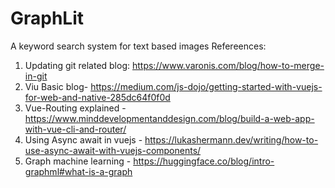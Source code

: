 # GraphLit
A keyword search system for text based images
Refereences:

1. Updating git related blog: https://www.varonis.com/blog/how-to-merge-in-git
2. Viu Basic blog- https://medium.com/js-dojo/getting-started-with-vuejs-for-web-and-native-285dc64f0f0d
3. Vue-Routing explained - https://www.minddevelopmentanddesign.com/blog/build-a-web-app-with-vue-cli-and-router/
4. Using Async await in vuejs - https://lukashermann.dev/writing/how-to-use-async-await-with-vuejs-components/
5. Graph machine learning - https://huggingface.co/blog/intro-graphml#what-is-a-graph
